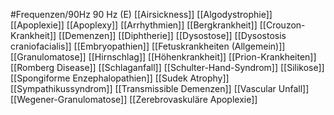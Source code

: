 #Frequenzen/90Hz
90 Hz (E)
[[Airsickness]]
[[Algodystrophie]]
[[Apoplexie]]
[[Apoplexy]]
[[Arrhythmien]]
[[Bergkrankheit]]
[[Crouzon-Krankheit]]
[[Demenzen]]
[[Diphtherie]]
[[Dysostose]]
[[Dysostosis craniofacialis]]
[[Embryopathien]]
[[Fetuskrankheiten (Allgemein)]]
[[Granulomatose]]
[[Hirnschlag]]
[[Höhenkrankheit]]
[[Prion-Krankheiten]]
[[Romberg Disease]]
[[Schlaganfall]]
[[Schulter-Hand-Syndrom]]
[[Silikose]]
[[Spongiforme Enzephalopathien]]
[[Sudek Atrophy]]
[[Sympathikussyndrom]]
[[Transmissible Demenzen]]
[[Vascular Unfall]]
[[Wegener-Granulomatose]]
[[Zerebrovaskuläre Apoplexie]]